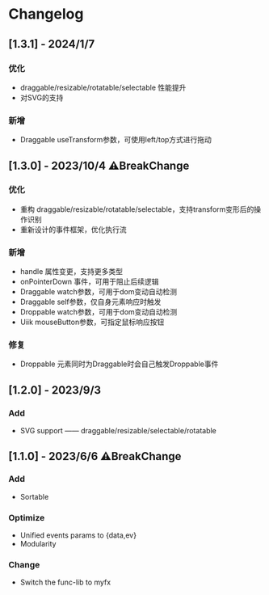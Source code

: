 # Changelog

## [1.3.1] - 2024/1/7
### 优化
- draggable/resizable/rotatable/selectable 性能提升
- 对SVG的支持
### 新增
- Draggable useTransform参数，可使用left/top方式进行拖动

## [1.3.0] - 2023/10/4 ⚠️BreakChange
### 优化
- 重构 draggable/resizable/rotatable/selectable，支持transform变形后的操作识别
- 重新设计的事件框架，优化执行流
### 新增
- handle 属性变更，支持更多类型
- onPointerDown 事件，可用于阻止后续逻辑
- Draggable watch参数，可用于dom变动自动检测
- Draggable self参数，仅自身元素响应时触发
- Droppable watch参数，可用于dom变动自动检测
- Uiik mouseButton参数，可指定鼠标响应按钮
### 修复
- Droppable 元素同时为Draggable时会自己触发Droppable事件

## [1.2.0] - 2023/9/3
### Add
- SVG support —— draggable/resizable/selectable/rotatable

## [1.1.0] - 2023/6/6 ⚠️BreakChange
### Add
- Sortable
### Optimize
- Unified events params to {data,ev}
- Modularity
### Change
- Switch the func-lib to myfx